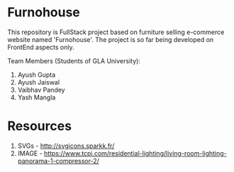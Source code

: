 # Furnohouse

This repository is FullStack project based on furniture selling e-commerce website named 'Furnohouse'. The project is so far being developed on FrontEnd aspects only.

Team Members (Students of GLA University):

1. Ayush Gupta
2. Ayush Jaiswal
3. Vaibhav Pandey
4. Yash Mangla

# Resources

1. SVGs - http://svgicons.sparkk.fr/
2. IMAGE - https://www.tcpi.com/residential-lighting/living-room-lighting-panorama-1-compressor-2/
